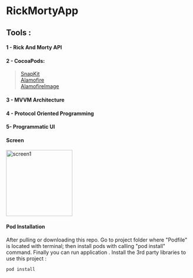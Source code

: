 # RickMortyApp

## Tools :
#### 1 - Rick And Morty API
#### 2 - CocoaPods: 
> <a href="https://github.com/SnapKit/SnapKit">SnapKit</a>\
> <a href="https://github.com/Alamofire/Alamofire">Alamofire</a>\
> <a href="https://github.com/Alamofire/AlamofireImage.git">AlamofireImage</a>
#### 3 - MVVM Architecture
#### 4 - Protocol Oriented Programming
#### 5- Programmatic UI

#### Screen
<img width="180" alt="screen1" src="https://user-images.githubusercontent.com/47946453/166216866-f88bd8b7-ad59-42f0-a605-1cac9f853551.png">

#### Pod Installation
After pulling or downloading this repo. Go to project folder where "Podfile" is located with terminal; then install pods with calling "pod install" command. Finally you can run application . 
Install the 3rd party libraries to use this project :

```bash
pod install
